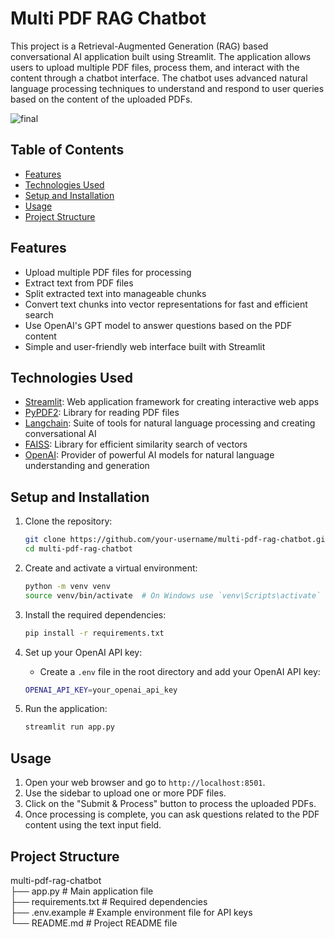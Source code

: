 # Multi PDF RAG Chatbot

This project is a Retrieval-Augmented Generation (RAG) based conversational AI application built using Streamlit. The application allows users to upload multiple PDF files, process them, and interact with the content through a chatbot interface. The chatbot uses advanced natural language processing techniques to understand and respond to user queries based on the content of the uploaded PDFs.

![final](https://github.com/yashrajtarte/Multi-PDF-RAG-Chatbot/assets/91187090/bc3d7e7f-ada2-4fd9-ae4d-c50723efd171)


## Table of Contents
- [Features](#features)
- [Technologies Used](#technologies-used)
- [Setup and Installation](#setup-and-installation)
- [Usage](#usage)
- [Project Structure](#project-structure)

## Features
- Upload multiple PDF files for processing
- Extract text from PDF files
- Split extracted text into manageable chunks
- Convert text chunks into vector representations for fast and efficient search
- Use OpenAI's GPT model to answer questions based on the PDF content
- Simple and user-friendly web interface built with Streamlit

## Technologies Used
- [Streamlit](https://streamlit.io/): Web application framework for creating interactive web apps
- [PyPDF2](https://pypi.org/project/PyPDF2/): Library for reading PDF files
- [Langchain](https://www.langchain.com/): Suite of tools for natural language processing and creating conversational AI
- [FAISS](https://faiss.ai/): Library for efficient similarity search of vectors
- [OpenAI](https://www.openai.com/): Provider of powerful AI models for natural language understanding and generation

## Setup and Installation
1. Clone the repository:
    ```sh
    git clone https://github.com/your-username/multi-pdf-rag-chatbot.git
    cd multi-pdf-rag-chatbot
    ```

2. Create and activate a virtual environment:
    ```sh
    python -m venv venv
    source venv/bin/activate  # On Windows use `venv\Scripts\activate`
    ```

3. Install the required dependencies:
    ```sh
    pip install -r requirements.txt
    ```

4. Set up your OpenAI API key:
    - Create a `.env` file in the root directory and add your OpenAI API key:
    ```sh
    OPENAI_API_KEY=your_openai_api_key
    ```

5. Run the application:
    ```sh
    streamlit run app.py
    ```

## Usage
1. Open your web browser and go to `http://localhost:8501`.
2. Use the sidebar to upload one or more PDF files.
3. Click on the "Submit & Process" button to process the uploaded PDFs.
4. Once processing is complete, you can ask questions related to the PDF content using the text input field.

## Project Structure
multi-pdf-rag-chatbot<br>
├── app.py # Main application file<br>
├── requirements.txt # Required dependencies<br>
├── .env.example # Example environment file for API keys<br>
└── README.md # Project README file<br>

